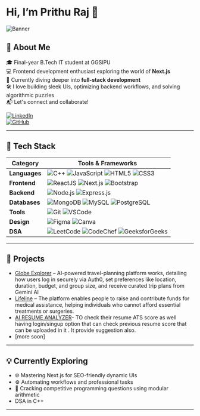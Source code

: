 # Hi, I’m Prithu Raj 👋

![Banner](hm_banner.gif)

## 🚀 About Me

🎓 Final-year B.Tech IT student at GGSIPU  
💻 Frontend development enthusiast exploring the world of **Next.js**  
🌱 Currently diving deeper into **full-stack development**  
🛠️ I love building sleek UIs, optimizing backend workflows, and solving algorithmic puzzles  
📬 Let's connect and collaborate!

[![LinkedIn](https://img.shields.io/badge/LinkedIn-%230A66C2.svg?&style=for-the-badge&logo=LinkedIn&logoColor=white)](https://www.linkedin.com/in/prithu-raj/)  
[![GitHub](https://img.shields.io/badge/GitHub-%23181717.svg?&style=for-the-badge&logo=github&logoColor=white)](https://github.com/prithu12)

---

## 🧰 Tech Stack

| Category        | Tools & Frameworks |
|----------------|--------------------|
| **Languages**  | ![C++](https://img.shields.io/badge/C++-%2300599C.svg?&style=for-the-badge&logo=c%2B%2B&logoColor=white) ![JavaScript](https://img.shields.io/badge/JavaScript-%23323330.svg?&style=for-the-badge&logo=JavaScript&logoColor=F7DF1E) ![HTML5](https://img.shields.io/badge/HTML5-%23E34F26.svg?&style=for-the-badge&logo=HTML5&logoColor=white) ![CSS3](https://img.shields.io/badge/CSS3-%231572B6.svg?&style=for-the-badge&logo=CSS3&logoColor=white) |
| **Frontend**   | ![ReactJS](https://img.shields.io/badge/React-v18.2-%2361DAFB.svg?&style=for-the-badge&logo=react&logoColor=black) ![Next.js](https://img.shields.io/badge/Next.js-%23000000.svg?&style=for-the-badge&logo=nextdotjs&logoColor=white) ![Bootstrap](https://img.shields.io/badge/Bootstrap-%23563D7C.svg?&style=for-the-badge&logo=Bootstrap&logoColor=white) |
| **Backend**    | ![Node.js](https://img.shields.io/badge/Node.js-%23339933.svg?&style=for-the-badge&logo=nodedotjs&logoColor=white) ![Express.js](https://img.shields.io/badge/Express.js-%23000000.svg?&style=for-the-badge&logo=express&logoColor=white) |
| **Databases**  | ![MongoDB](https://img.shields.io/badge/MongoDB-%2347A248.svg?&style=for-the-badge&logo=mongodb&logoColor=white) ![MySQL](https://img.shields.io/badge/MySQL-%2300758F.svg?&style=for-the-badge&logo=mysql&logoColor=white) ![PostgreSQL](https://img.shields.io/badge/PostgreSQL-%23316192.svg?&style=for-the-badge&logo=postgresql&logoColor=white) |
| **Tools**      | ![Git](https://img.shields.io/badge/Git-%23F05032.svg?&style=for-the-badge&logo=git&logoColor=white) ![VSCode](https://img.shields.io/badge/VSCode-%23007ACC.svg?&style=for-the-badge&logo=visual-studio-code&logoColor=white) |
| **Design**     | ![Figma](https://img.shields.io/badge/Figma-%23000000.svg?&style=for-the-badge&logo=figma&logoColor=white) ![Canva](https://img.shields.io/badge/Canva-%2300C4CC.svg?&style=for-the-badge&logo=canva&logoColor=white) |
| **DSA** | ![LeetCode](https://img.shields.io/badge/LeetCode-%23007ACC.svg?&style=for-the-badge&logo=leetcode&logoColor=white) ![CodeChef](https://img.shields.io/badge/CodeChef-%2338353A.svg?&style=for-the-badge&logo=codechef&logoColor=white) ![GeeksforGeeks](https://img.shields.io/badge/GeeksforGeeks-%2300C853.svg?&style=for-the-badge&logo=geeksforgeeks&logoColor=white)


---

## 📌 Projects

- [Globe Explorer](https://github.com/prithu12/GLOBE-EXPLORER) – AI-powered travel-planning platform works, detailing how users log in securely via Auth0, set preferences like location, duration, budget, and group size, and receive curated trip plans from Gemini AI
- [Lifeline](https://github.com/priyanshushrma01/Lifeline) – The platform enables people to raise and contribute funds for medical assistance, helping individuals who cannot afford essential treatments or surgeries.
- [AI RESUME ANALYZER](https://github.com/prithu12/Ai-resume-Analyzer)- TO check their resume ATS score as well having login/singup option that can check previous resume score that can be uploaded in it . It provide suggestion also.
- [more soon]
---

## 💡 Currently Exploring

- 🌐 Mastering Next.js for SEO-friendly dynamic UIs  
- ⚙️ Automating workflows and professional tasks  
- 🧠 Cracking competitive programming questions using modular arithmetic
- DSA in C++
---
